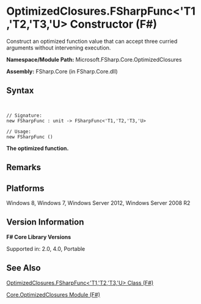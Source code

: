 # OptimizedClosures.FSharpFunc<'T1,'T2,'T3,'U> Constructor (F#)

Construct an optimized function value that can accept three curried arguments without intervening execution.

**Namespace/Module Path:** Microsoft.FSharp.Core.OptimizedClosures

**Assembly:** FSharp.Core (in FSharp.Core.dll)


## Syntax


```


// Signature:
new FSharpFunc : unit -> FSharpFunc<'T1,'T2,'T3,'U>

// Usage:
new FSharpFunc ()

```


**The optimized function.**
## Remarks

## Platforms
Windows 8, Windows 7, Windows Server 2012, Windows Server 2008 R2


## Version Information
**F# Core Library Versions**

Supported in: 2.0, 4.0, Portable




## See Also
[OptimizedClosures.FSharpFunc&#60;'T1,'T2,'T3,'U&#62; Class &#40;F&#35;&#41;](OptimizedClosures.FSharpFunc%28%27T1%2C%27T2%2C%27T3%2C%27U%29-Class-%28FSharp%29.md)

[Core.OptimizedClosures Module &#40;F&#35;&#41;](Core.OptimizedClosures-Module-%28FSharp%29.md)

